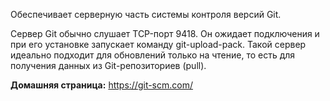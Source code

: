 Обеспечивает серверную часть системы контроля версий Git.

Сервер Git обычно слушает TCP-порт 9418.
Он ожидает подключения и при его установке запускает команду git-upload-pack.
Такой сервер идеально подходит для обновлений только на чтение, то есть для получения данных из Git-репозиториев (pull).

**Домашняя страница:** <https://git-scm.com/>
